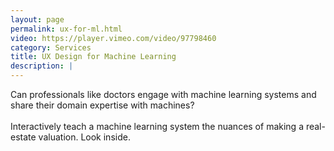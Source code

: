 ```yaml
---
layout: page
permalink: ux-for-ml.html
video: https://player.vimeo.com/video/97798460
category: Services
title: UX Design for Machine Learning
description: |
---
```

Can professionals like doctors engage with machine learning systems and share their domain expertise with machines?
<br><br>
Interactively teach a machine learning system the nuances of making a real-estate valuation. Look inside.

